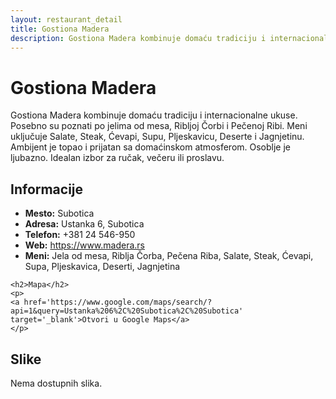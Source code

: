 ```yaml
---
layout: restaurant_detail
title: Gostiona Madera
description: Gostiona Madera kombinuje domaću tradiciju i internacionalne ukuse. Posebno su poznati po jelima od mesa, Ribljoj Čorbi i Pečenoj Ribi. Meni uključuje Salate, Steak, Ćevapi, Supu, Pljeskavicu, Deserte i Jagnjetinu. Ambijent je topao i prijatan sa domaćinskom atmosferom. Osoblje je ljubazno. Idealan izbor za ručak, večeru ili proslavu.
---
```


# Gostiona Madera
<p class="description">Gostiona Madera kombinuje domaću tradiciju i internacionalne ukuse. Posebno su poznati po jelima od mesa, Ribljoj Čorbi i Pečenoj Ribi. Meni uključuje Salate, Steak, Ćevapi, Supu, Pljeskavicu, Deserte i Jagnjetinu. Ambijent je topao i prijatan sa domaćinskom atmosferom. Osoblje je ljubazno. Idealan izbor za ručak, večeru ili proslavu.</p>

<div class="left-column text-content">
    <h2>Informacije</h2>
    <ul>
        <li><strong>Mesto:</strong> Subotica</li>
        <li><strong>Adresa:</strong> Ustanka 6, Subotica</li>
        <li><strong>Telefon:</strong> +381 24 546-950</li>
        <li><strong>Web:</strong> <a href='https://www.madera.rs' target='_blank'>https://www.madera.rs</a></li>
        <li><strong>Meni:</strong> Jela od mesa, Riblja Čorba, Pečena Riba, Salate, Steak, Ćevapi, Supa, Pljeskavica, Deserti, Jagnjetina</li>
    </ul>

    <h2>Mapa</h2>
    <p>
    <a href='https://www.google.com/maps/search/?api=1&query=Ustanka%206%2C%20Subotica%2C%20Subotica' target='_blank'>Otvori u Google Maps</a>
    </p>
</div>

<div class="right-column">
    <h2>Slike</h2>
    <div class="images-grid">
<p>Nema dostupnih slika.</p>
    </div>
</div>